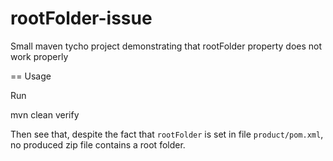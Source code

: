 rootFolder-issue
================

Small maven tycho project demonstrating that rootFolder property does not work properly

== Usage

Run 

  mvn clean verify
  
Then see that, despite the fact that `rootFolder` is set in file `product/pom.xml`, no produced zip file contains a root folder.  
